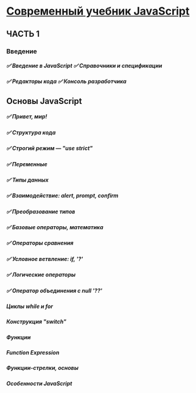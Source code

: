 # [Современный учебник JavaScript](https://learn.javascript.ru)

ЧАСТЬ 1
-----------------------------------
### Введение
##### ✅ Введение в JavaScript ✅ Справочники и спецификации
##### ✅ Редакторы кода ✅ Консоль разработчика

Основы JavaScript
-----------------------------------
##### ✅ Привет, мир!
##### ✅ Структура кода
##### ✅ Строгий режим — "use strict"
##### ✅ Переменные
##### ✅ Типы данных
##### ✅ Взаимодействие: alert, prompt, confirm
##### ✅ Преобразование типов
##### ✅ Базовые операторы, математика
##### ✅ Операторы сравнения
##### ✅ Условное ветвление: if, '?'
##### ✅ Логические операторы
##### ✅ Оператор объединения с null '??'
##### Циклы while и for
##### Конструкция "switch"
##### Функции
##### Function Expression
##### Функции-стрелки, основы
##### Особенности JavaScript